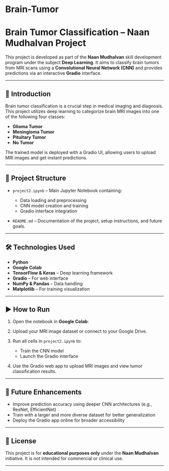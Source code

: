# Brain-Tumor
# Brain Tumor Classification – Naan Mudhalvan Project

This project is developed as part of the **Naan Mudhalvan** skill development program under the subject **Deep Learning**. It aims to classify brain tumors from MRI scans using a **Convolutional Neural Network (CNN)** and provides predictions via an interactive **Gradio** interface.

---

## 📌 Introduction

Brain tumor classification is a crucial step in medical imaging and diagnosis. This project utilizes deep learning to categorize brain MRI images into one of the following four classes:

- **Glioma Tumor**
- **Meningioma Tumor**
- **Pituitary Tumor**
- **No Tumor**

The trained model is deployed with a Gradio UI, allowing users to upload MRI images and get instant predictions.

---

## 🧠 Project Structure

- `project2.ipynb` – Main Jupyter Notebook containing:
  - Data loading and preprocessing
  - CNN model creation and training
  - Gradio interface integration

- `README.md` – Documentation of the project, setup instructions, and future goals.

---

## 🛠 Technologies Used

- **Python**
- **Google Colab**
- **TensorFlow & Keras** – Deep learning framework
- **Gradio** – For web interface
- **NumPy & Pandas** – Data handling
- **Matplotlib** – For training visualization

---

## ▶️ How to Run

1. Open the notebook in **Google Colab**:  

2. Upload your MRI image dataset or connect to your Google Drive.

3. Run all cells in `project2.ipynb` to:
   - Train the CNN model
   - Launch the Gradio interface

4. Use the Gradio web app to upload MRI images and view tumor classification results.

---

## 🚀 Future Enhancements

- Improve prediction accuracy using deeper CNN architectures (e.g., ResNet, EfficientNet)
- Train with a larger and more diverse dataset for better generalization
- Deploy the Gradio app online for broader accessibility

---

## 📄 License

This project is for **educational purposes only** under the **Naan Mudhalvan** initiative. It is not intended for commercial or clinical use.

---
